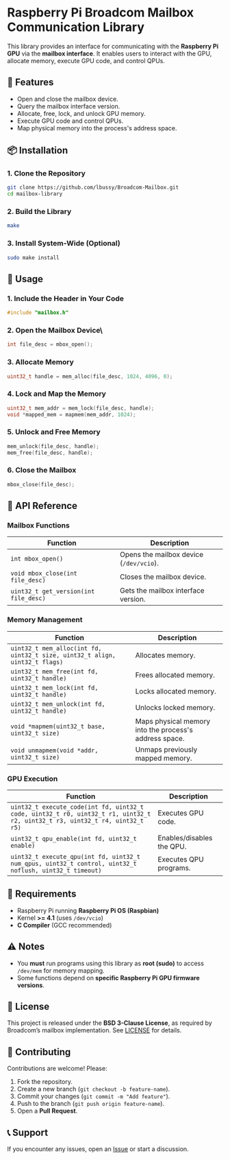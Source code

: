 # Raspberry Pi Broadcom Mailbox Communication Library

This library provides an interface for communicating with the **Raspberry Pi GPU** via the **mailbox interface**. It enables users to interact with the GPU, allocate memory, execute GPU code, and control QPUs.

## 📌 Features

- Open and close the mailbox device.
- Query the mailbox interface version.
- Allocate, free, lock, and unlock GPU memory.
- Execute GPU code and control QPUs.
- Map physical memory into the process's address space.

## 📦 Installation

### 1. Clone the Repository

```bash
git clone https://github.com/lbussy/Broadcom-Mailbox.git
cd mailbox-library
```

### 2. Build the Library

```bash
make
```

### 3. Install System-Wide (Optional)

```bash
sudo make install
```

## 🚀 Usage

### 1. Include the Header in Your Code

```c
#include "mailbox.h"
```

### 2. Open the Mailbox Device\

```c
int file_desc = mbox_open();
```

### 3. Allocate Memory

```c
uint32_t handle = mem_alloc(file_desc, 1024, 4096, 0);
```

### 4. Lock and Map the Memory

```c
uint32_t mem_addr = mem_lock(file_desc, handle);
void *mapped_mem = mapmem(mem_addr, 1024);
```

### 5. Unlock and Free Memory

```c
mem_unlock(file_desc, handle);
mem_free(file_desc, handle);
```

### 6. Close the Mailbox

```c
mbox_close(file_desc);
```

## 📖 API Reference

### Mailbox Functions

| Function | Description |
|----------|------------|
| `int mbox_open()` | Opens the mailbox device (`/dev/vcio`). |
| `void mbox_close(int file_desc)` | Closes the mailbox device. |
| `uint32_t get_version(int file_desc)` | Gets the mailbox interface version. |

### Memory Management

| Function | Description |
|----------|------------|
| `uint32_t mem_alloc(int fd, uint32_t size, uint32_t align, uint32_t flags)` | Allocates memory. |
| `uint32_t mem_free(int fd, uint32_t handle)` | Frees allocated memory. |
| `uint32_t mem_lock(int fd, uint32_t handle)` | Locks allocated memory. |
| `uint32_t mem_unlock(int fd, uint32_t handle)` | Unlocks locked memory. |
| `void *mapmem(uint32_t base, uint32_t size)` | Maps physical memory into the process's address space. |
| `void unmapmem(void *addr, uint32_t size)` | Unmaps previously mapped memory. |

### GPU Execution

| Function | Description |
|----------|------------|
| `uint32_t execute_code(int fd, uint32_t code, uint32_t r0, uint32_t r1, uint32_t r2, uint32_t r3, uint32_t r4, uint32_t r5)` | Executes GPU code. |
| `uint32_t qpu_enable(int fd, uint32_t enable)` | Enables/disables the QPU. |
| `uint32_t execute_qpu(int fd, uint32_t num_qpus, uint32_t control, uint32_t noflush, uint32_t timeout)` | Executes QPU programs. |

## 🔧 Requirements

- Raspberry Pi running **Raspberry Pi OS (Raspbian)**
- Kernel **>= 4.1** (uses `/dev/vcio`)
- **C Compiler** (GCC recommended)

## ⚠️ Notes

- You **must** run programs using this library as **root (sudo)** to access `/dev/mem` for memory mapping.
- Some functions depend on **specific Raspberry Pi GPU firmware versions**.

## 📜 License

This project is released under the **BSD 3-Clause License**, as required by Broadcom’s mailbox implementation. See [LICENSE](LICENSE.md) for details.

## 🤝 Contributing

Contributions are welcome! Please:

1. Fork the repository.
2. Create a new branch (`git checkout -b feature-name`).
3. Commit your changes (`git commit -m "Add feature"`).
4. Push to the branch (`git push origin feature-name`).
5. Open a **Pull Request**.

## 📞 Support

If you encounter any issues, open an [Issue](https://github.com/lbussy/Broadcom-Mailbox/issues) or start a discussion.
